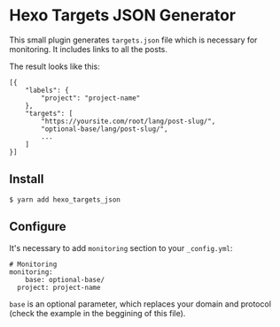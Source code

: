 # Hexo Targets JSON Generator

This small plugin generates `targets.json` file which is necessary for monitoring. It includes links to all the posts.

The result looks like this:
```
[{
	"labels": {
		"project": "project-name"
	},
	"targets": [
		"https://yoursite.com/root/lang/post-slug/",
		"optional-base/lang/post-slug/",
		...
	]
}]
```

## Install

```
$ yarn add hexo_targets_json
```

## Configure
It's necessary to add `monitoring` section to your `_config.yml`:

```
# Monitoring
monitoring:
	base: optional-base/
  project: project-name
```

`base` is an optional parameter, which replaces your domain and protocol (check the example in the beggining of this file).
